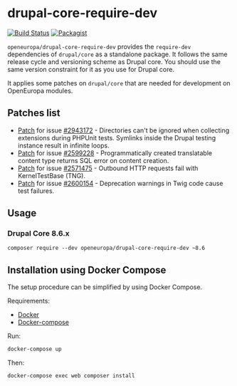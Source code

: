 # drupal-core-require-dev

[![Build Status](https://drone.fpfis.eu/api/badges/openeuropa/drupal-core-require-dev/status.svg?branch=8.6.x)](https://drone.fpfis.eu/openeuropa/drupal-core-require-dev)
[![Packagist](https://img.shields.io/packagist/v/openeuropa/drupal-core-require-dev.svg)](https://packagist.org/packages/openeuropa/drupal-core-require-dev)

``openeuropa/drupal-core-require-dev`` provides the ``require-dev`` dependencies of ``drupal/core`` as a standalone package. It follows the same release cycle and versioning scheme as Drupal core. You should use the same version constraint for it as you use for Drupal core.

It applies some patches on ``drupal/core`` that are needed for development on OpenEuropa modules.

## Patches list

- [Patch](https://www.drupal.org/files/issues/2018-07-05/2943172-kernel-test-base-3.patch) for issue [#2943172](https://www.drupal.org/project/drupal/issues/2943172) -
Directories can't be ignored when collecting extensions during PHPUnit tests.
Symlinks inside the Drupal testing instance result in infinite loops.
- [Patch](https://www.drupal.org/files/issues/2019-03-01/2599228-131.patch) for issue [#2599228](https://www.drupal.org/project/drupal/issues/2599228) -
Programmatically created translatable content type returns SQL error on content creation.
- [Patch](https://www.drupal.org/files/issues/outbound_http_requests-2571475-10.patch) for issue [#2571475](https://www.drupal.org/project/drupal/issues/2571475) -
Outbound HTTP requests fail with KernelTestBase (TNG).
- [Patch](https://www.drupal.org/files/issues/2019-03-14/2600154-rerolling_patch_for_8.6-68.patch) for issue [#2600154](https://www.drupal.org/project/drupal/issues/2600154) -
Deprecation warnings in Twig code cause test failures.

## Usage

### Drupal Core 8.6.x

``composer require --dev openeuropa/drupal-core-require-dev ~8.6``

## Installation using Docker Compose

The setup procedure can be simplified by using Docker Compose.

Requirements:

- [Docker](https://www.docker.com/get-docker)
- [Docker-compose](https://docs.docker.com/compose/)

Run:

```bash
docker-compose up
```

Then:

```bash
docker-compose exec web composer install
```
